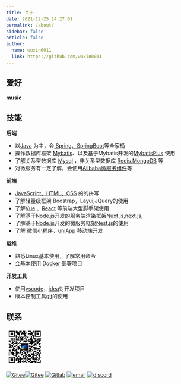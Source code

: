 ```yaml
---
title: 关于
date: 2021-12-25 14:27:01
permalink: /about/
sidebar: false
article: false
author:
  name: wuxin0011
  link: https://github.com/wuxin0011
---
```




## 爱好

**music**
<meting-js server="netease" type="song" id="436514312"  theme="#25CCF7" autoPlay="false"></meting-js>



## 技能
**后端**
* 以[Java](https://www.java.com/zh-CN) 为主，会[ Spring、SpringBoot](https://spring.io )等全家桶
* 操作数据库框架 [Mybatis](https://mybatis.net.cn )、以及基于Mybatis开发的[MybatisPlus](https://baomidou.com/ ) 使用
* 了解关系型数据库 [Mysql](https://www.mysql.com) ，非关系型数据库 [Redis](https://redis.io ),[MongoDB](https://www.mongodb.com/) 等
* 对微服务有一定了解，会使用[Alibaba微服务组件](https://spring-cloud-alibaba-group.github.io/github-pages/2021/zh-cn/index.html )等

**前端**

* [JavaScript、HTML、CSS](https://developer.mozilla.org/zh-CN/) 的的拼写
* 了解轻量级框架 Boostrap，Layui,JQuery的使用
* 了解[Vue](https://vuejs.org/) 、[React](https://react.docschina.org/) 等前端大型脚手架使用
* 了解基于[Node.js](https://nodejs.org)开发的服务端渲染框架[Nuxt.js](https://nuxt.com),[next.js](https://www.nextjs.cn/),
* 了解基于[Node.js](https://nodejs.org)开发的微服务框架[Nest.js](https://nuxt.com)的使用
* 了解 [微信小程序](https://developers.weixin.qq.com/miniprogram/dev/reference/wxml/import.html )，[uniApp](https://uniapp.dcloud.net.cn/) 移动端开发

**运维**
* 熟悉Linux基本使用，了解常用命令
* 会基本使用 [Docker](https://www.docker.com) 部署项目

**开发工具**
* 使用[vscode](https://code.visualstudio.com)，[idea](https://www.jetbrains.com/zh-cn/idea )对开发项目
* 版本控制工具[git](https://git-scm.com)的使用






## 联系
<img src="/picgo/weixin.jpg"  style="width:100px;" />



[![Gitee](https://img.shields.io/static/v1?label=Github&message=me&color=lightgrey)](https://github.com/wuxin0011)[![Gitee](https://img.shields.io/static/v1?label=Gitee&message=me&color=red)](https://gitee.com/wuxin0011) [![Gitlab](https://img.shields.io/static/v1?label=Gitlab&message=me&color=yellowgreen)](https://gitlab.com/wuxin0011) [![email](https://img.shields.io/static/v1?label=QQ&message=email&color=blue)](mailto:2191377759@qq.com) [![discord](https://img.shields.io/static/v1?label=discord&message=chat&color=blueviolet)](https://discord.com/users/1108173972715081728) 

